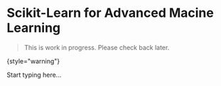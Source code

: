 # Scikit-Learn for Advanced Macine Learning

> This is work in progress. Please check back later.
> 
{style="warning"}

Start typing here...